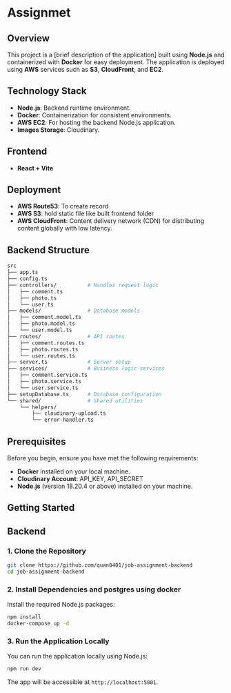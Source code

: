 # Assignmet

## Overview

This project is a [brief description of the application] built using **Node.js** and containerized with **Docker** for easy deployment. The application is deployed using **AWS** services such as **S3**, **CloudFront**, and **EC2**.

## Technology Stack

- **Node.js**: Backend runtime environment.
- **Docker**: Containerization for consistent environments.
- **AWS EC2**: For hosting the backend Node.js application.
- **Images Storage**: Cloudinary.

## Frontend

- **React + Vite**

## Deployment

- **AWS Route53**: To create record
- **AWS S3**: hold static file like built frontend folder
- **AWS CloudFront**: Content delivery network (CDN) for distributing content globally with low latency.

## Backend Structure

```bash
src
├── app.ts
├── config.ts
├── controllers/          # Handles request logic
│   ├── comment.ts
│   ├── photo.ts
│   └── user.ts
├── models/               # Database models
│   ├── comment.model.ts
│   ├── photo.model.ts
│   └── user.model.ts
├── routes/               # API routes
│   ├── comment.routes.ts
│   ├── photo.routes.ts
│   └── user.routes.ts
├── server.ts             # Server setup
├── services/             # Business logic services
│   ├── comment.service.ts
│   ├── photo.service.ts
│   └── user.service.ts
├── setupDatabase.ts      # Database configuration
└── shared/               # Shared utilities
    └── helpers/
        ├── cloudinary-upload.ts
        └── error-handler.ts
```

## Prerequisites

Before you begin, ensure you have met the following requirements:

- **Docker** installed on your local machine.
- **Cloudinary Account**: API_KEY, API_SECRET
- **Node.js** (version 18.20.4 or above) installed on your machine.

## Getting Started

## Backend

### 1. Clone the Repository

```bash
git clone https://github.com/quan0401/job-assignment-backend
cd job-assignment-backend
```

### 2. Install Dependencies and postgres using docker

Install the required Node.js packages:

```bash
npm install
docker-compose up -d
```

### 3. Run the Application Locally

You can run the application locally using Node.js:

```bash
npm run dev
```

The app will be accessible at `http://localhost:5001`.
